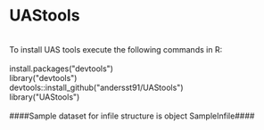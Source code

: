 # UAStools
</br>
To install UAS tools execute the following commands in R:</br>
</br>
install.packages("devtools") </br>
library("devtools") </br>
devtools::install_github("andersst91/UAStools") </br>
library("UAStools") </br>

</br>
####Sample dataset for infile structure is object SampleInfile####


